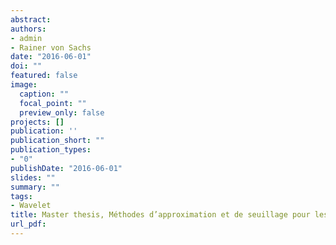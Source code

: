 ```yaml
---
abstract:
authors:
- admin
- Rainer von Sachs 
date: "2016-06-01"
doi: ""
featured: false
image:
  caption: ""
  focal_point: ""
  preview_only: false
projects: []
publication: ''
publication_short: ""
publication_types:
- "0"
publishDate: "2016-06-01"
slides: ""
summary: ""
tags:
- Wavelet
title: Master thesis, Méthodes d’approximation et de seuillage pour les estimateurs à ondelettes en régression non paramétrique.
url_pdf: 
---
```


